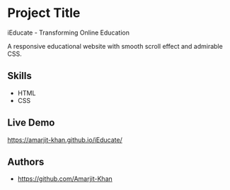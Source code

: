 
# Project Title

iEducate - Transforming Online Education

A responsive educational website with smooth scroll effect and admirable CSS.
## Skills
* HTML
* CSS

## Live Demo

https://amarjit-khan.github.io/iEducate/

## Authors

- https://github.com/Amarjit-Khan

